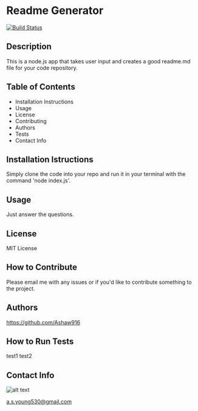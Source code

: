 # Readme Generator

[![Build Status](https://travis-ci.com/Ashaw916/readme-generator.svg?branch=master)](https://travis-ci.com/Ashaw916/readme-generator)
## Description
This is a node.js app that takes user input and creates a good readme.md file for your code repository.
## Table of Contents
- Installation Instructions
- Usage
- License
- Contributing
- Authors
- Tests
- Contact Info
## Installation Istructions
Simply clone the code into your repo and run it in your terminal with the command 'node index.js'.
## Usage
Just answer the questions.
## License
MIT License
## How to Contribute
Please email me with any issues or if you'd like to contribute something to the project.
## Authors 
https://github.com/Ashaw916
## How to Run Tests 
test1 test2
## Contact Info
![alt text](https://avatars3.githubusercontent.com/u/60280417?s=460&u=37ccd56cfa83adcfe221dcca295c8e1dc564d55d&v=4)

a.s.young530@gmail.com

